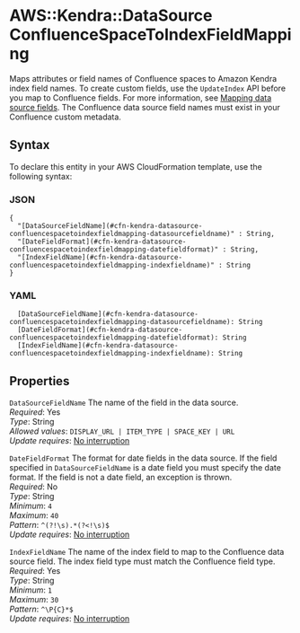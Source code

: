# AWS::Kendra::DataSource ConfluenceSpaceToIndexFieldMapping<a name="aws-properties-kendra-datasource-confluencespacetoindexfieldmapping"></a>

Maps attributes or field names of Confluence spaces to Amazon Kendra index field names\. To create custom fields, use the `UpdateIndex` API before you map to Confluence fields\. For more information, see [Mapping data source fields](https://docs.aws.amazon.com/kendra/latest/dg/field-mapping.html)\. The Confluence data source field names must exist in your Confluence custom metadata\.

## Syntax<a name="aws-properties-kendra-datasource-confluencespacetoindexfieldmapping-syntax"></a>

To declare this entity in your AWS CloudFormation template, use the following syntax:

### JSON<a name="aws-properties-kendra-datasource-confluencespacetoindexfieldmapping-syntax.json"></a>

```
{
  "[DataSourceFieldName](#cfn-kendra-datasource-confluencespacetoindexfieldmapping-datasourcefieldname)" : String,
  "[DateFieldFormat](#cfn-kendra-datasource-confluencespacetoindexfieldmapping-datefieldformat)" : String,
  "[IndexFieldName](#cfn-kendra-datasource-confluencespacetoindexfieldmapping-indexfieldname)" : String
}
```

### YAML<a name="aws-properties-kendra-datasource-confluencespacetoindexfieldmapping-syntax.yaml"></a>

```
  [DataSourceFieldName](#cfn-kendra-datasource-confluencespacetoindexfieldmapping-datasourcefieldname): String
  [DateFieldFormat](#cfn-kendra-datasource-confluencespacetoindexfieldmapping-datefieldformat): String
  [IndexFieldName](#cfn-kendra-datasource-confluencespacetoindexfieldmapping-indexfieldname): String
```

## Properties<a name="aws-properties-kendra-datasource-confluencespacetoindexfieldmapping-properties"></a>

`DataSourceFieldName` <a name="cfn-kendra-datasource-confluencespacetoindexfieldmapping-datasourcefieldname"></a>
The name of the field in the data source\.  
_Required_: Yes  
_Type_: String  
_Allowed values_: `DISPLAY_URL | ITEM_TYPE | SPACE_KEY | URL`  
_Update requires_: [No interruption](https://docs.aws.amazon.com/AWSCloudFormation/latest/UserGuide/using-cfn-updating-stacks-update-behaviors.html#update-no-interrupt)

`DateFieldFormat` <a name="cfn-kendra-datasource-confluencespacetoindexfieldmapping-datefieldformat"></a>
The format for date fields in the data source\. If the field specified in `DataSourceFieldName` is a date field you must specify the date format\. If the field is not a date field, an exception is thrown\.  
_Required_: No  
_Type_: String  
_Minimum_: `4`  
_Maximum_: `40`  
_Pattern_: `^(?!\s).*(?<!\s)$`  
_Update requires_: [No interruption](https://docs.aws.amazon.com/AWSCloudFormation/latest/UserGuide/using-cfn-updating-stacks-update-behaviors.html#update-no-interrupt)

`IndexFieldName` <a name="cfn-kendra-datasource-confluencespacetoindexfieldmapping-indexfieldname"></a>
The name of the index field to map to the Confluence data source field\. The index field type must match the Confluence field type\.  
_Required_: Yes  
_Type_: String  
_Minimum_: `1`  
_Maximum_: `30`  
_Pattern_: `^\P{C}*$`  
_Update requires_: [No interruption](https://docs.aws.amazon.com/AWSCloudFormation/latest/UserGuide/using-cfn-updating-stacks-update-behaviors.html#update-no-interrupt)
